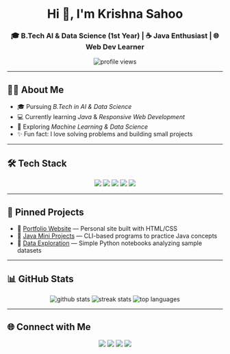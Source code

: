 <!-- Profile README -->

<h1 align="center">Hi 👋, I'm Krishna Sahoo</h1>
<h3 align="center">🎓 B.Tech AI & Data Science (1st Year) | ☕ Java Enthusiast | 🌐 Web Dev Learner</h3>

<p align="center">
  <img src="https://komarev.com/ghpvc/?username=krishnasahoo11156&label=Profile%20Views&color=blueviolet&style=flat-square" alt="profile views" />
</p>

---

## 🧑‍🎓 About Me  
- 🎓 Pursuing *B.Tech in AI & Data Science*  
- 💻 Currently learning *Java* & *Responsive Web Development*  
- 🌱 Exploring *Machine Learning & Data Science*  
- ✨ Fun fact: I love solving problems and building small projects  

---

## 🛠 Tech Stack  

<p align="center">
<img src="https://img.shields.io/badge/Java-%23ED8B00.svg?style=for-the-badge&logo=openjdk&logoColor=white" />
<img src="https://img.shields.io/badge/HTML5-%23E34F26.svg?style=for-the-badge&logo=html5&logoColor=white" />
<img src="https://img.shields.io/badge/CSS3-%231572B6.svg?style=for-the-badge&logo=css3&logoColor=white" />
<img src="https://img.shields.io/badge/Git-%23F05033.svg?style=for-the-badge&logo=git&logoColor=white" />
<img src="https://img.shields.io/badge/GitHub-%23121011.svg?style=for-the-badge&logo=github&logoColor=white" />
</p>

---

## 📌 Pinned Projects  
- 🔗 [Portfolio Website](#) — Personal site built with HTML/CSS  
- 🔗 [Java Mini Projects](#) — CLI-based programs to practice Java concepts  
- 🔗 [Data Exploration](#) — Simple Python notebooks analyzing sample datasets  

---

## 📊 GitHub Stats  

<p align="center">
<img src="https://github-readme-stats.vercel.app/api?username=krishnasahoo11156&show_icons=true&theme=tokyonight" alt="github stats" />
<img src="https://github-readme-streak-stats.herokuapp.com?user=krishnasahoo11156&theme=tokyonight&hide_border=true" alt="streak stats" />
<img src="https://github-readme-stats.vercel.app/api/top-langs/?username=krishnasahoo11156&layout=compact&theme=tokyonight" alt="top languages" />
</p>

---

## 🌐 Connect with Me  

<p align="center">
<a href="https://www.linkedin.com/in/krishna-sahoo-b3440537a"><img src="https://img.shields.io/badge/LinkedIn-%230077B5.svg?style=for-the-badge&logo=linkedin&logoColor=white" /></a>
<a href="https://leetcode.com/u/KrishnaSahoo11156/"><img src="https://img.shields.io/badge/LeetCode-%23FFA116.svg?style=for-the-badge&logo=leetcode&logoColor=white" /></a>
<a href="mailto:your.krishnasahoo11156@gmail.com"><img src="https://img.shields.io/badge/Email-%23EA4335.svg?style=for-the-badge&logo=gmail&logoColor=white" /></a>
<a href="https://instagram.com/krishnasahoo11156"><img src="https://img.shields.io/badge/Instagram-%23E4405F.svg?style=for-the-badge&logo=instagram&logoColor=white" /></a>
</p>
